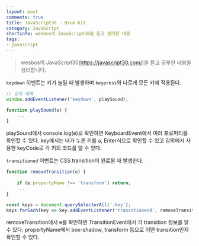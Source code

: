 ```yaml
---
layout: post
comments: true
title: JavaScript30 - Drum Kit
category: JavaScript
shortinfo: wesbos의 JavaScript30을 듣고 정리한 내용
tags:
- javascript
---
```


> wesbos의 JavaScript30(https://javascript30.com/)을 듣고 공부한 내용을 정리합니다.


`keydown`  이벤트는 키가 눌릴 때 발생하며 `keypress`와 다르게 모든 키에 적용된다. 

```javascript
// 강의 예제
window.addEventListener('keydown', playSound);

function playSound(e) {
    ...
}
```

playSound에서 console.log(e)로 확인하면 KeyboardEvent에서 여러 프로퍼티를 확인할 수 있다. key에서는 내가 누른 키를 a, Enter식으로 확인할 수 있고 강의에서 사용한 keyCode로 각 키의 코드를 알 수 있다.



`transitioned` 이벤트는 CSS transition이 완료될 때 발생한다.

```javascript
function removeTransition(e) {    
                
	if (e.propertyName !== 'transform') return; 
	...
}

const keys = document.querySelectorAll('.key');
keys.forEach(key => key.addEventListener('transitionend', removeTransition));
```

removeTransition에서 e를 확인하면 TransitionEvent에서 각 transition 정보를 알  수 있다. propertyName에서 box-shadow, transform 등으로 어떤 transition인지 확인할 수 있다.





